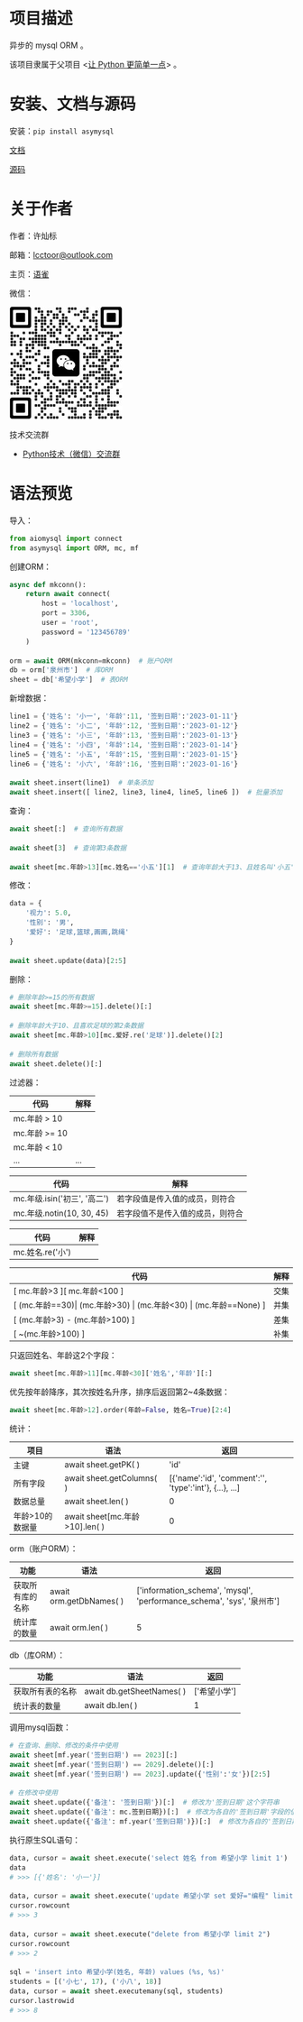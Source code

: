 # 项目描述

异步的 mysql ORM 。

该项目隶属于父项目 \<[让 Python 更简单一点](https://www.yuque.com/lcctoor/lccpy/desc)\> 。

# 安装、文档与源码

安装：`pip install asymysql`

[文档](https://www.yuque.com/lcctoor/lccpy/asymysql)

[源码](https://github.com/lcctoor/lccpy/tree/main/asymysql)

# 关于作者

作者：许灿标

邮箱：lcctoor@outlook.com

主页：[语雀](https://www.yuque.com/lcctoor)

微信：

![WeChat QR](https://raw.githubusercontent.com/lcctoor/support/main/author/WeChatQR200_200.jpg)

技术交流群

* [Python技术（微信）交流群](https://raw.githubusercontent.com/lcctoor/support/main/ExchangeGroup/PythonTecQR.jpg)

# 语法预览

导入：

```python
from aiomysql import connect
from asymysql import ORM, mc, mf
```

创建ORM：

```python
async def mkconn():
    return await connect(
        host = 'localhost',
        port = 3306,
        user = 'root',
        password = '123456789'
    )

orm = await ORM(mkconn=mkconn)  # 账户ORM
db = orm['泉州市']  # 库ORM
sheet = db['希望小学']  # 表ORM
```

新增数据：

```python
line1 = {'姓名': '小一', '年龄':11, '签到日期':'2023-01-11'}
line2 = {'姓名': '小二', '年龄':12, '签到日期':'2023-01-12'}
line3 = {'姓名': '小三', '年龄':13, '签到日期':'2023-01-13'}
line4 = {'姓名': '小四', '年龄':14, '签到日期':'2023-01-14'}
line5 = {'姓名': '小五', '年龄':15, '签到日期':'2023-01-15'}
line6 = {'姓名': '小六', '年龄':16, '签到日期':'2023-01-16'}

await sheet.insert(line1)  # 单条添加
await sheet.insert([ line2, line3, line4, line5, line6 ])  # 批量添加
```

查询：

```python
await sheet[:]  # 查询所有数据

await sheet[3]  # 查询第3条数据

await sheet[mc.年龄>13][mc.姓名=='小五'][1]  # 查询年龄大于13、且姓名叫'小五'的第1条数据
```

修改：

```python
data = {
    '视力': 5.0,
    '性别': '男',
    '爱好': '足球,篮球,画画,跳绳'
}

await sheet.update(data)[2:5]
```

删除：

```python
# 删除年龄>=15的所有数据
await sheet[mc.年龄>=15].delete()[:]

# 删除年龄大于10、且喜欢足球的第2条数据
await sheet[mc.年龄>10][mc.爱好.re('足球')].delete()[2]

# 删除所有数据
await sheet.delete()[:]
```

过滤器：

| **代码** | **解释** |
| -------------- | -------------- |
| mc.年龄 > 10   |                |
| mc.年龄 >= 10  |                |
| mc.年龄 < 10   |                |
| ...  |     ...     |

| **代码**               | **解释**                   |
| ---------------------------- | -------------------------------- |
| mc.年级.isin('初三', '高二') | 若字段值是传入值的成员，则符合   |
| mc.年级.notin(10, 30, 45)    | 若字段值不是传入值的成员，则符合 |

| **代码**   | **解释** |
| ---------------- | -------------- |
| mc.姓名.re('小') |                |

| **代码**                                                                  | **解释** |
| ------------------------------------------------------------------------------- | -------------- |
| [ mc.年龄>3 ][ mc.年龄<100 ]                                                    | 交集           |
| [ (mc.年龄==30)&#124; (mc.年龄>30) &#124; (mc.年龄<30) &#124; (mc.年龄==None) ] | 并集           |
| [ (mc.年龄>3) - (mc.年龄>100) ]                                                 | 差集           |
| [ ~(mc.年龄>100) ]                                                              | 补集           |

只返回姓名、年龄这2个字段：

```python
await sheet[mc.年龄>11][mc.年龄<30]['姓名','年龄'][:]
```

优先按年龄降序，其次按姓名升序，排序后返回第2~4条数据：

```python
await sheet[mc.年龄>12].order(年龄=False, 姓名=True)[2:4]
```

统计：

| **项目**  | **语法**           | **返回**                                          |
| --------------- | ------------------------ | ------------------------------------------------------- |
| 主键 | await sheet.getPK( ) | 'id' |
| 所有字段 | await sheet.getColumns( ) | [{'name':'id', 'comment':'', 'type':'int'}, {...}, ...] |
| 数据总量 | await sheet.len( ) | 0 |
| 年龄>10的数据量 | await sheet[mc.年龄>10].len( ) | 0 |

orm（账户ORM）：

| **功能**     | **语法**    | **返回**                                                              |
| ------------------ | ----------------- | --------------------------------------------------------------------------- |
| 获取所有库的名称 | await orm.getDbNames( ) | ['information_schema', 'mysql', 'performance_schema', 'sys', '泉州市'] |
| 统计库的数量 | await orm.len( ) | 5 |

db（库ORM）：

| **功能**     | **语法**      | **返回** |
| ------------------ | ------------------- | -------------- |
| 获取所有表的名称 | await db.getSheetNames( ) | ['希望小学'] |
| 统计表的数量 | await db.len( ) | 1 |

调用mysql函数：

```python
# 在查询、删除、修改的条件中使用
await sheet[mf.year('签到日期') == 2023][:]
await sheet[mf.year('签到日期') == 2029].delete()[:]
await sheet[mf.year('签到日期') == 2023].update({'性别':'女'})[2:5]

# 在修改中使用
await sheet.update({'备注': '签到日期'})[:]  # 修改为'签到日期'这个字符串
await sheet.update({'备注': mc.签到日期})[:]  # 修改为各自的'签到日期'字段的值
await sheet.update({'备注': mf.year('签到日期')})[:]  # 修改为各自的'签到日期'字段的值经year处理后的值
```

执行原生SQL语句：

```python
data, cursor = await sheet.execute('select 姓名 from 希望小学 limit 1')
data
# >>> [{'姓名': '小一'}]

data, cursor = await sheet.execute('update 希望小学 set 爱好="编程" limit 3')
cursor.rowcount
# >>> 3

data, cursor = await sheet.execute("delete from 希望小学 limit 2")
cursor.rowcount
# >>> 2

sql = 'insert into 希望小学(姓名, 年龄) values (%s, %s)'
students = [('小七', 17), ('小八', 18)]
data, cursor = await sheet.executemany(sql, students)
cursor.lastrowid
# >>> 8
```